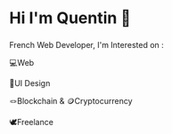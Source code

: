 <h1> Hi I'm Quentin 👋 </h1>


<h3></h3> 
<p>French Web Developer, I'm Interested on : </p>
  
  💻Web
  
  🎨UI Design 
  
  🪢Blockchain & 🪙Cryptocurrency
  
  🕊️Freelance
